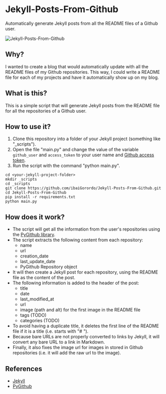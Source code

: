 # Jekyll-Posts-From-Github
 Automatically generate Jekyll posts from all the README files of a Github user.

![Jekyll-Posts-From-Github](https://jekyllrb.com/img/octojekyll.png)

## Why?

I wanted to create a blog that would automatically update with all the README files of my Github repositories. This way, I could write a README file for each of my projects and have it automatically show up on my blog.


## What is this?

This is a simple script that will generate Jekyll posts from the README file for all the repositories of a Github user.

## How to use it?

1. Clone this repository into a folder of your Jekyll project (something like "_scripts").
2. Open the file "main.py" and change the value of the variable `github_user` and `access_token` to your user name and [Github access token](https://github.com/settings/tokens).
3. Run the script with the command "python main.py".
```shell
cd <your-jekyll-project-folder>
mkdir _scripts
cd _scripts
git clone https://github.com/ibaiGorordo/Jekyll-Posts-From-Github.git
cd Jekyll-Posts-From-Github
pip install -r requirements.txt
python main.py
```

## How does it work?
- The script will get all the information from the user's repositories using the [PyGithub library](https://pygithub.readthedocs.io/en/latest/).
- The script extracts the following content from each repository:
    - name
    - url
    - creation_date
    - last_update_date
    - PyGithub Repository object
- It will then create a Jekyll post for each repository, using the README file as the content of the post.
- The following information is added to the header of the post:
    - title
    - date
    - last_modified_at
    - url
    - image (path and alt) for the first image in the README file
    - tags (TODO)
    - categories (TODO)
- To avoid having a duplicate title, it deletes the first line of the README file if it is a title (i.e. starts with "# ").
- Because bare URLs are not properly converted to links by Jekyll, it will convert any bare URL to a link in Markdown.
- Finally, it also fixes the image url for images in stored in Github repositories (i.e. it will add the raw url to the image).

## References
- [Jekyll](https://jekyllrb.com/)
- [PyGithub](https://pygithub.readthedocs.io/en/latest/)